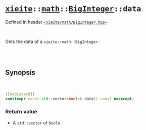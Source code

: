 # [`xieite`](../../../README.md)`::`[`math`](../../../docs/math.md)`::`[`BigInteger`](../../../docs/math/BigInteger.md)`::data`
Defined in header [`<xieite/math/BigInteger.hpp>`](../../../include/xieite/math/BigInteger.hpp)

<br/>

Gets the data of a `xieite::math::BigInteger`.

<br/><br/>

## Synopsis

<br/>

```cpp
[[nodiscard]]
constexpr const std::vector<bool>& data() const noexcept;
```
### Return value
- A `std::vector` of `bool`s
